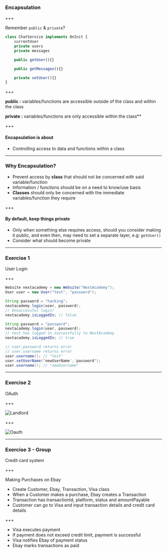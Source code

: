 ### Encapsulation

+++

Remember `public` & `private`?

```js
class ChatService implements OnInit {
    currentUser
    private users
    private messages

    public getUser(){}

    public getMessages(){}

    private setUser(){}
}
```

+++

**public :** variables/functions are accessible outside of the class and within the class

**private :** variables/functions are only accessible within the class**

+++

#### Encapsulation is about
- Controlling access to data and functions within a class

---

### Why Encapsulation?
- Prevent access by **class** that should not be concerned with said variable/function
- Information / functions should be on a need to know/use basis
- **Classes** should only be concerned with the immediate variables/function they require

+++

#### By default, keep things private
- Only when something else requires access, should you consider making it public, and even then, may need to set a separate layer, e.g: `getUser()`
- Consider what should become private

---

### Exercise 1
User Login

+++

```java
Website nextacademy = new Website("NextAcademy");
User user = new User("test", "password");

String password = "hacking";
nextacademy.login(user, password);
// Unsuccessful login!
nextacademy.isLoggedIn; // false

String password = "password";
nextacademy.login(user, password);
// test has logged in successfully to NextAcademy
nextacademy.isLoggedIn; // true

// user.password returns error
// user.username returns error
user.username(); // "test"
user.setUserName('newUserName','password');
user.username(); // "newUsername"
```

---

### Exercise 2
OAuth

+++

![Landlord](https://kroki.io/mermaid/svg/eNplzU0KgzAUBOC9p5gLeAEXglCoUEt7hYcZ0wea0PwI3r7RdiOd3cB8TOQ70428qNggS4WSQZyZfTB13badpUsNrroyQnJ6-aBRknqHmSkxVAc5Zih73MWJ5VLqY5p0ZINn8KuawrsTH758138I-zV-373Pkbhxi_gATck65w==)

+++

![Oauth](https://kroki.io/mermaid/svg/eNorTi0sTc1LTnXJTEwvSszlUgCC0OLUIl1dOzu3xOTUpPz8bCsF98yy1GKFxNKSjPyizOLEksz8PIWQ_OzUPLB6mDoFoB4Fv9SKksTkxJTU3EoFfBrBOpEUg_QiLAwoyi_LTAFqdSRgpy6anUha4c4qBfpHISWxJBEAfK9RTw==)


---

### Exercise 3 - Group
Credit card system

+++

Making Purchases on Ebay
- Create Customer, Ebay, Transaction, Visa class
- When a Customer makes a purchase, Ebay creates a Transaction
- Transaction has transactionId, platform, status and amountPayable
- Customer can go to Visa and input transaction details and credit card details

+++ 

- Visa executes payment
- If payment does not exceed credit limit, payment is successful
- Visa notifies Ebay of payment status
- Ebay marks transactions as paid